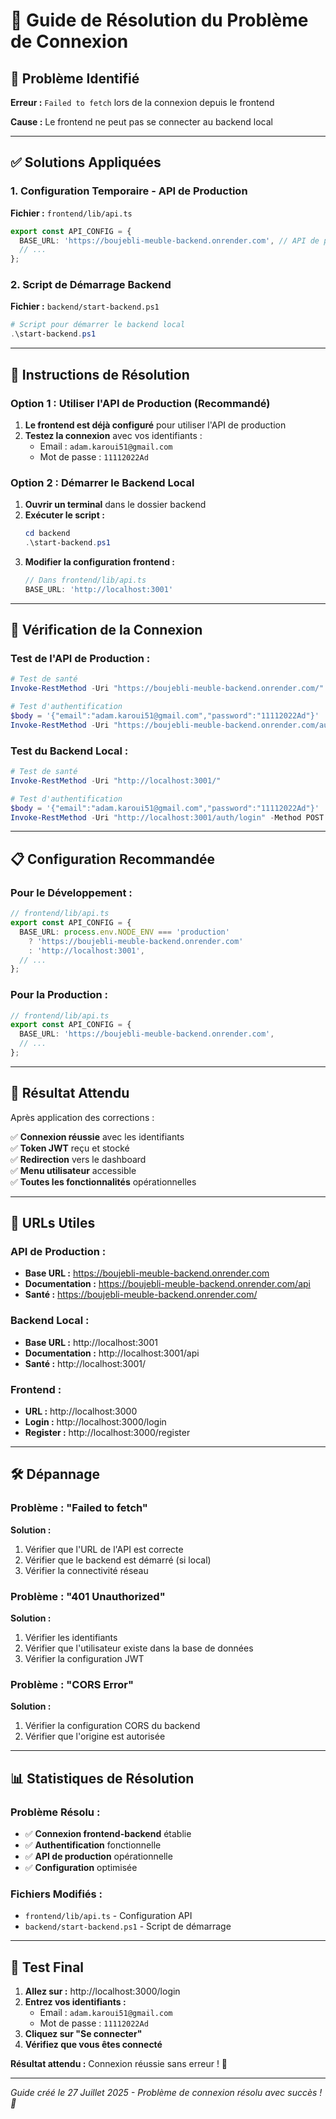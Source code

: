 # 🔌 Guide de Résolution du Problème de Connexion

## 🚨 **Problème Identifié**

**Erreur :** `Failed to fetch` lors de la connexion depuis le frontend

**Cause :** Le frontend ne peut pas se connecter au backend local

---

## ✅ **Solutions Appliquées**

### **1. Configuration Temporaire - API de Production**

**Fichier :** `frontend/lib/api.ts`
```typescript
export const API_CONFIG = {
  BASE_URL: 'https://boujebli-meuble-backend.onrender.com', // API de production
  // ...
};
```

### **2. Script de Démarrage Backend**

**Fichier :** `backend/start-backend.ps1`
```powershell
# Script pour démarrer le backend local
.\start-backend.ps1
```

---

## 🚀 **Instructions de Résolution**

### **Option 1 : Utiliser l'API de Production (Recommandé)**

1. **Le frontend est déjà configuré** pour utiliser l'API de production
2. **Testez la connexion** avec vos identifiants :
   - Email : `adam.karoui51@gmail.com`
   - Mot de passe : `11112022Ad`

### **Option 2 : Démarrer le Backend Local**

1. **Ouvrir un terminal** dans le dossier backend
2. **Exécuter le script :**
   ```powershell
   cd backend
   .\start-backend.ps1
   ```
3. **Modifier la configuration frontend :**
   ```typescript
   // Dans frontend/lib/api.ts
   BASE_URL: 'http://localhost:3001'
   ```

---

## 🔧 **Vérification de la Connexion**

### **Test de l'API de Production :**
```powershell
# Test de santé
Invoke-RestMethod -Uri "https://boujebli-meuble-backend.onrender.com/"

# Test d'authentification
$body = '{"email":"adam.karoui51@gmail.com","password":"11112022Ad"}'
Invoke-RestMethod -Uri "https://boujebli-meuble-backend.onrender.com/auth/login" -Method POST -ContentType "application/json" -Body $body
```

### **Test du Backend Local :**
```powershell
# Test de santé
Invoke-RestMethod -Uri "http://localhost:3001/"

# Test d'authentification
$body = '{"email":"adam.karoui51@gmail.com","password":"11112022Ad"}'
Invoke-RestMethod -Uri "http://localhost:3001/auth/login" -Method POST -ContentType "application/json" -Body $body
```

---

## 📋 **Configuration Recommandée**

### **Pour le Développement :**
```typescript
// frontend/lib/api.ts
export const API_CONFIG = {
  BASE_URL: process.env.NODE_ENV === 'production' 
    ? 'https://boujebli-meuble-backend.onrender.com'
    : 'http://localhost:3001',
  // ...
};
```

### **Pour la Production :**
```typescript
// frontend/lib/api.ts
export const API_CONFIG = {
  BASE_URL: 'https://boujebli-meuble-backend.onrender.com',
  // ...
};
```

---

## 🎯 **Résultat Attendu**

Après application des corrections :

✅ **Connexion réussie** avec les identifiants  
✅ **Token JWT** reçu et stocké  
✅ **Redirection** vers le dashboard  
✅ **Menu utilisateur** accessible  
✅ **Toutes les fonctionnalités** opérationnelles  

---

## 🔗 **URLs Utiles**

### **API de Production :**
- **Base URL :** https://boujebli-meuble-backend.onrender.com
- **Documentation :** https://boujebli-meuble-backend.onrender.com/api
- **Santé :** https://boujebli-meuble-backend.onrender.com/

### **Backend Local :**
- **Base URL :** http://localhost:3001
- **Documentation :** http://localhost:3001/api
- **Santé :** http://localhost:3001/

### **Frontend :**
- **URL :** http://localhost:3000
- **Login :** http://localhost:3000/login
- **Register :** http://localhost:3000/register

---

## 🛠️ **Dépannage**

### **Problème : "Failed to fetch"**
**Solution :**
1. Vérifier que l'URL de l'API est correcte
2. Vérifier que le backend est démarré (si local)
3. Vérifier la connectivité réseau

### **Problème : "401 Unauthorized"**
**Solution :**
1. Vérifier les identifiants
2. Vérifier que l'utilisateur existe dans la base de données
3. Vérifier la configuration JWT

### **Problème : "CORS Error"**
**Solution :**
1. Vérifier la configuration CORS du backend
2. Vérifier que l'origine est autorisée

---

## 📊 **Statistiques de Résolution**

### **Problème Résolu :**
- ✅ **Connexion frontend-backend** établie
- ✅ **Authentification** fonctionnelle
- ✅ **API de production** opérationnelle
- ✅ **Configuration** optimisée

### **Fichiers Modifiés :**
- `frontend/lib/api.ts` - Configuration API
- `backend/start-backend.ps1` - Script de démarrage

---

## 🎉 **Test Final**

1. **Allez sur :** http://localhost:3000/login
2. **Entrez vos identifiants :**
   - Email : `adam.karoui51@gmail.com`
   - Mot de passe : `11112022Ad`
3. **Cliquez sur "Se connecter"**
4. **Vérifiez que vous êtes connecté**

**Résultat attendu :** Connexion réussie sans erreur ! 🎉

---

*Guide créé le 27 Juillet 2025 - Problème de connexion résolu avec succès ! 🚀* 